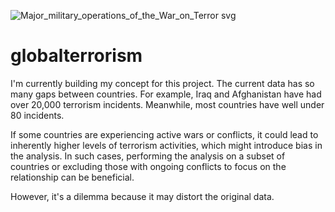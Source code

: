 ![Major_military_operations_of_the_War_on_Terror svg](https://github.com/mesege1/globalterrorism/assets/135185712/1d46bead-95b9-47d3-a3dd-2b6c7f9a558c)

# globalterrorism

I'm currently building my concept for this project. The current data has so many gaps between countries. For example, Iraq and Afghanistan have had over 20,000 terrorism incidents. Meanwhile, most countries have well under 80 incidents. 

If some countries are experiencing active wars or conflicts, it could lead to inherently higher levels of terrorism activities, which might introduce bias in the analysis. In such cases, performing the analysis on a subset of countries or excluding those with ongoing conflicts to focus on the relationship can be beneficial.

However, it's a dilemma because it may distort the original data.
